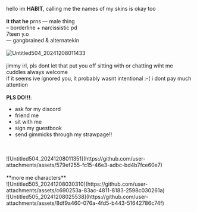 hello im **HABIT**, calling me the names of my skins is okay too
<br />
<br />
**it that he** prns — male thing
<br />
– borderline + narcissistic pd
 <br />
 7teen y.o
 <br />
— gangbrained & alternatekin
<br />
<br />
![Untitled504_20241208011433](https://github.com/user-attachments/assets/31c4b4cc-50d7-4327-8d6e-dcbdf9670f71)
<br />
<br />
jimmy irl, pls dont let that put you off sitting with or chatting wiht me
<br />
cuddles always welcome
<br />
if it seems ive ignored you, it probably wasnt intentional :-( i dont pay much attention
<br />
<br />
**PLS DO!!!**:
<br />
- ask for my discord
- friend me
- sit with me
- sign my guestbook
- send gimmicks through my strawpage!!
<br />
<br />
![Untitled504_20241208011351](https://github.com/user-attachments/assets/579ef255-fc15-46e3-adbc-bd4b7fce60e7)
<br />
<br />
**more me characters**
<br />
![Untitled505_20241208030310](https://github.com/user-attachments/assets/c690253a-83ac-4811-8183-2598c030261a)
<br />
![Untitled505_20241208025538](https://github.com/user-attachments/assets/8df9a460-076a-4fd5-b443-51642786c74f)

